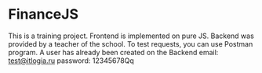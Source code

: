 # FinanceJS
This is a training project.
Frontend is implemented on pure JS.
Backend was provided by a teacher of the school.
To test requests, you can use Postman program.
A user has already been created on the Backend
email: test@itlogia.ru
password: 12345678Qq
